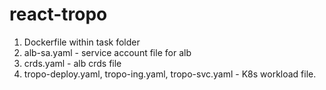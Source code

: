 # react-tropo

1. Dockerfile within task folder
2. alb-sa.yaml - service account file for alb
3. crds.yaml - alb crds file
4. tropo-deploy.yaml, tropo-ing.yaml, tropo-svc.yaml - K8s workload file.

